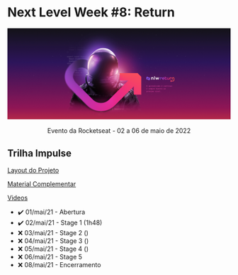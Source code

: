 # Next Level Week #8: Return

![nlw-heat-impulse-logo](./archive/nlw-return.png)

<p align="center">Evento da Rocketseat - 02 a 06 de maio de 2022</p>

## Trilha Impulse

[Layout do Projeto](https://www.figma.com/community/file/1102912516166573468/Feedback-Widget)

[Material Complementar](https://efficient-sloth-d85.notion.site/Impulse-58f2daadb8e1433894420cbc57571087)

[Videos](https://nextlevelweek.com/episodios/impulse/aula-1/edicao/8)

<!-- ❌✔️ -->

- ✔️ 01/mai/21 - Abertura
- ✔️ 02/mai/21 - Stage 1 (1h48)
- ❌ 03/mai/21 - Stage 2 ()
- ❌ 04/mai/21 - Stage 3 ()
- ❌ 05/mai/21 - Stage 4 ()
- ❌ 06/mai/21 - Stage 5
- ❌ 08/mai/21 - Encerramento
